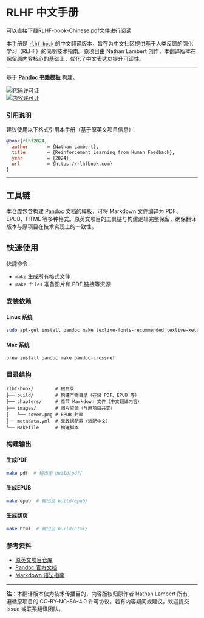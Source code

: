 # RLHF 中文手册  
可以直接下载RLHF-book-Chinese.pdf文件进行阅读

本手册是 [`rlhf-book`](https://github.com/natolambert/rlhf-book) 的中文翻译版本，旨在为中文社区提供基于人类反馈的强化学习（RLHF）的简明技术指南。原项目由 Nathan Lambert 创作，本翻译版本在保留原内容核心的基础上，优化了中文表达以提升可读性。

---

基于 [**Pandoc 书籍模板**](https://github.com/wikiti/pandoc-book-template) 构建。  

[![代码许可证](https://img.shields.io/badge/license-MIT-blue.svg)](https://github.com/wikiti/pandoc-book-template/blob/master/LICENSE.md)  
[![内容许可证](https://img.shields.io/badge/license-CC--BY--NC--SA--4.0-lightgrey)](https://github.com/natolambert/rlhf-book/blob/main/LICENSE-Content.md)  


### 引用说明  
建议使用以下格式引用本手册（基于原英文项目信息）：  
```bibtex
@book{rlhf2024,
  author       = {Nathan Lambert},
  title        = {Reinforcement Learning from Human Feedback},
  year         = {2024},
  url          = {https://rlhfbook.com}
}
```

----

## 工具链  
本仓库包含构建 [Pandoc](http://pandoc.org/) 文档的模板，可将 Markdown 文件编译为 PDF、EPUB、HTML 等多种格式。原英文项目的工具链与构建逻辑完整保留，确保翻译版本与原项目在技术实现上的一致性。

## 快速使用  
快捷命令：  
- `make` 生成所有格式文件  
- `make files` 准备图片和 PDF 链接等资源  

### 安装依赖  

#### Linux 系统  
```sh
sudo apt-get install pandoc make texlive-fonts-recommended texlive-xetex
```

#### Mac 系统  
```sh
brew install pandoc make pandoc-crossref
```

### 目录结构  

```
rlhf-book/        # 根目录  
├── build/        # 构建产物目录（存储 PDF、EPUB 等）  
├── chapters/     # 章节 Markdown 文件（中文翻译内容）  
├── images/       # 图片资源（与原项目共享）  
│   └── cover.png # EPUB 封面  
├── metadata.yml  # 元数据配置（适配中文）  
└── Makefile      # 构建脚本
```

### 构建输出  

#### 生成PDF  
```sh
make pdf  # 输出至 build/pdf/
```

#### 生成EPUB  
```sh
make epub  # 输出至 build/epub/
```

#### 生成网页  
```sh
make html  # 输出至 build/html/
```

### 参考资料  
- [原英文项目仓库](https://github.com/natolambert/rlhf-book)  
- [Pandoc 官方文档](http://pandoc.org/MANUAL.html)  
- [Markdown 语法指南](https://www.markdownguide.org/)  

---  
**注**：本翻译版本仅为技术传播目的，内容版权归原作者 Nathan Lambert 所有，遵循原项目的 CC-BY-NC-SA-4.0 许可协议。若有内容疑问或建议，欢迎提交 Issue 或联系翻译团队。